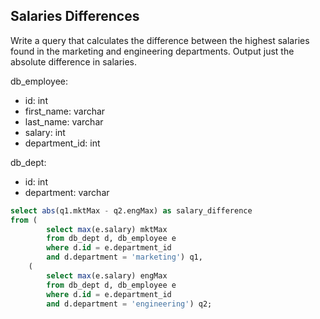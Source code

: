 ## Salaries Differences
Write a query that calculates the difference between the highest salaries found in the marketing and engineering departments. 
Output just the absolute difference in salaries.

db_employee:
- id: int
- first_name: varchar
- last_name: varchar
- salary: int
- department_id: int

db_dept:
- id: int
- department: varchar

``` SQL
select abs(q1.mktMax - q2.engMax) as salary_difference
from (
        select max(e.salary) mktMax
        from db_dept d, db_employee e
        where d.id = e.department_id 
        and d.department = 'marketing') q1, 
    (
        select max(e.salary) engMax
        from db_dept d, db_employee e
        where d.id = e.department_id
        and d.department = 'engineering') q2;
```
